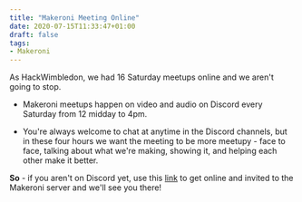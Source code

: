 ```yaml
---
title: "Makeroni Meeting Online"
date: 2020-07-15T11:33:47+01:00
draft: false
tags:
- Makeroni
---
```


As HackWimbledon, we had 16 Saturday meetups online and we aren't going to stop.

* Makeroni meetups happen on video and audio on Discord every Saturday from 12 midday to 4pm.

* You're always welcome to chat at anytime in the Discord channels, but in these four hours we want the meeting to be more meetupy - face to face, talking about what we're making, showing it, and helping each other make it better.

**So** - if you aren't on Discord yet, use this [link](https://discord.gg/HYYXHSu) to get online and invited to the Makeroni server and we'll see you there!
